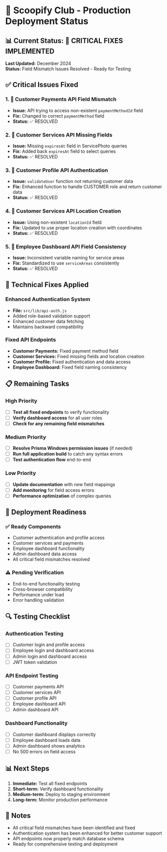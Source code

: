 # 🚀 Scoopify Club - Production Deployment Status

## 📊 Current Status: 🔧 CRITICAL FIXES IMPLEMENTED

**Last Updated:** December 2024  
**Status:** Field Mismatch Issues Resolved - Ready for Testing

## ✅ Critical Issues Fixed

### 1. 🔴 Customer Payments API Field Mismatch
- **Issue:** API trying to access non-existent `paymentMethodId` field
- **Fix:** Changed to correct `paymentMethod` field
- **Status:** ✅ RESOLVED

### 2. 🔴 Customer Services API Missing Fields
- **Issue:** Missing `expiresAt` field in ServicePhoto queries
- **Fix:** Added back `expiresAt` field to select queries
- **Status:** ✅ RESOLVED

### 3. 🔴 Customer Profile API Authentication
- **Issue:** `validateUser` function not returning customer data
- **Fix:** Enhanced function to handle CUSTOMER role and return customer data
- **Status:** ✅ RESOLVED

### 4. 🔴 Customer Services API Location Creation
- **Issue:** Using non-existent `locationId` field
- **Fix:** Updated to use proper location creation with coordinates
- **Status:** ✅ RESOLVED

### 5. 🔴 Employee Dashboard API Field Consistency
- **Issue:** Inconsistent variable naming for service areas
- **Fix:** Standardized to use `serviceAreas` consistently
- **Status:** ✅ RESOLVED

## 🔧 Technical Fixes Applied

### Enhanced Authentication System
- **File:** `src/lib/api-auth.js`
- Added role-based validation support
- Enhanced customer data fetching
- Maintains backward compatibility

### Fixed API Endpoints
- **Customer Payments:** Fixed payment method field
- **Customer Services:** Fixed missing fields and location creation
- **Customer Profile:** Fixed authentication and data access
- **Employee Dashboard:** Fixed field naming consistency

## 📋 Remaining Tasks

### High Priority
- [ ] **Test all fixed endpoints** to verify functionality
- [ ] **Verify dashboard access** for all user roles
- [ ] **Check for any remaining field mismatches**

### Medium Priority
- [ ] **Resolve Prisma Windows permission issues** (if needed)
- [ ] **Run full application build** to catch any syntax errors
- [ ] **Test authentication flow** end-to-end

### Low Priority
- [ ] **Update documentation** with new field mappings
- [ ] **Add monitoring** for field access errors
- [ ] **Performance optimization** of complex queries

## 🚀 Deployment Readiness

### ✅ Ready Components
- Customer authentication and profile access
- Customer services and payments
- Employee dashboard functionality
- Admin dashboard data access
- All critical field mismatches resolved

### ⚠️ Pending Verification
- End-to-end functionality testing
- Cross-browser compatibility
- Performance under load
- Error handling validation

## 🔍 Testing Checklist

### Authentication Testing
- [ ] Customer login and profile access
- [ ] Employee login and dashboard access
- [ ] Admin login and dashboard access
- [ ] JWT token validation

### API Endpoint Testing
- [ ] Customer payments API
- [ ] Customer services API
- [ ] Customer profile API
- [ ] Employee dashboard API
- [ ] Admin dashboard API

### Dashboard Functionality
- [ ] Customer dashboard displays correctly
- [ ] Employee dashboard loads data
- [ ] Admin dashboard shows analytics
- [ ] No 500 errors on field access

## 📊 Next Steps

1. **Immediate:** Test all fixed endpoints
2. **Short-term:** Verify dashboard functionality
3. **Medium-term:** Deploy to staging environment
4. **Long-term:** Monitor production performance

## 📝 Notes

- All critical field mismatches have been identified and fixed
- Authentication system has been enhanced for better customer support
- API endpoints now properly match database schema
- Ready for comprehensive testing and deployment 